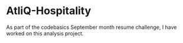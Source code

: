 # AtliQ-Hospitality
As part of the codebasics September month resume challenge, I have worked on this analysis project.
